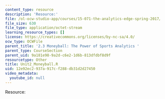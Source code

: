 ```yaml
---
content_type: resource
description: 'Resource:'
file: /ol-ocw-studio-app/courses/15-071-the-analytics-edge-spring-2017/12e92ec2937a917cf288db31d2d27450_Unit2_Moneyball.R
file_size: 630
file_type: application/octet-stream
learning_resource_types: []
license: https://creativecommons.org/licenses/by-nc-sa/4.0/
ocw_type: OCWFile
parent_title: '2.3 Moneyball: The Power of Sports Analytics '
parent_type: CourseSection
parent_uid: 9a181e98-9a2d-c6e2-1d6b-813dfdbf8d9f
resourcetype: Other
title: Unit2_Moneyball.R
uid: 12e92ec2-937a-917c-f288-db31d2d27450
video_metadata:
  youtube_id: null
---
```

Resource:
